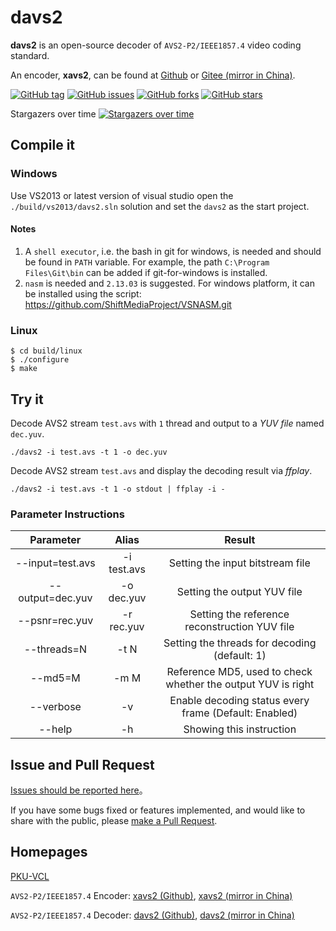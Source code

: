 # davs2
**davs2** is an open-source decoder of `AVS2-P2/IEEE1857.4` video coding standard.

An encoder, **xavs2**, can be found at [Github][2] or  [Gitee (mirror in China)][3].

[![GitHub tag](https://img.shields.io/github/tag/pkuvcl/davs2.svg?style=plastic)]()
[![GitHub issues](https://img.shields.io/github/issues/pkuvcl/davs2.svg)](https://github.com/pkuvcl/davs2/issues)
[![GitHub forks](https://img.shields.io/github/forks/pkuvcl/davs2.svg)](https://github.com/pkuvcl/davs2/network)
[![GitHub stars](https://img.shields.io/github/stars/pkuvcl/davs2.svg)](https://github.com/pkuvcl/davs2/stargazers)

Stargazers over time
[![Stargazers over time](https://starcharts.herokuapp.com/pkuvcl/davs2.svg)](https://starcharts.herokuapp.com/pkuvcl/davs2)

## Compile it
### Windows
Use VS2013 or latest version of  visual studio open the `./build/vs2013/davs2.sln` solution
 and set the `davs2` as the start project.

#### Notes
1. A `shell executor`, i.e. the bash in git for windows, is needed and should be found in `PATH` variable.
 For example, the path `C:\Program Files\Git\bin` can be added if git-for-windows is installed.
2. `nasm` is needed and `2.13.03` is suggested.
 For windows platform, it can be installed using the script:
https://github.com/ShiftMediaProject/VSNASM.git

### Linux
```
$ cd build/linux
$ ./configure
$ make
```

## Try it

Decode AVS2 stream `test.avs` with `1` thread and output to a *YUV file* named `dec.yuv`.
```
./davs2 -i test.avs -t 1 -o dec.yuv
```

Decode AVS2 stream `test.avs` and display the decoding result via *ffplay*.
```
./davs2 -i test.avs -t 1 -o stdout | ffplay -i -
```

### Parameter Instructions
|  Parameter       |   Alias     |   Result  |
| :--------:       | :---------: | :--------------: |
| --input=test.avs | -i test.avs |  Setting the input bitstream file |
| --output=dec.yuv | -o dec.yuv  |  Setting the output YUV file |
| --psnr=rec.yuv   | -r rec.yuv  |  Setting the reference reconstruction YUV file |
| --threads=N      | -t N        |  Setting the threads for decoding (default: 1) |
| --md5=M          | -m M        |  Reference MD5, used to check whether the output YUV is right |
| --verbose        | -v          |  Enable decoding status every frame (Default: Enabled) |
| --help           | -h          |  Showing this instruction |

## Issue and Pull Request

[Issues should be reported here][6]。

If you have some bugs fixed or features implemented, and would like to share with the public, please [make a Pull Request][7].

## Homepages

[PKU-VCL][1]

`AVS2-P2/IEEE1857.4` Encoder: [xavs2 (Github)][2], [xavs2 (mirror in China)][3]

`AVS2-P2/IEEE1857.4` Decoder: [davs2 (Github)][4], [davs2 (mirror in China)][5]

  [1]: http://vcl.idm.pku.edu.cn/ "PKU-VCL"
  [2]: https://github.com/pkuvcl/xavs2 "xavs2 github repository"
  [3]: https://gitee.com/pkuvcl/xavs2 "xavs2 gitee repository"
  [4]: https://github.com/pkuvcl/davs2 "davs2 decoder@github"
  [5]: https://gitee.com/pkuvcl/davs2 "davs2 decoder@gitee"
  [6]: https://github.com/pkuvcl/davs2/issues "report issues"
  [7]: https://github.com/pkuvcl/davs2/pulls "pull request"
